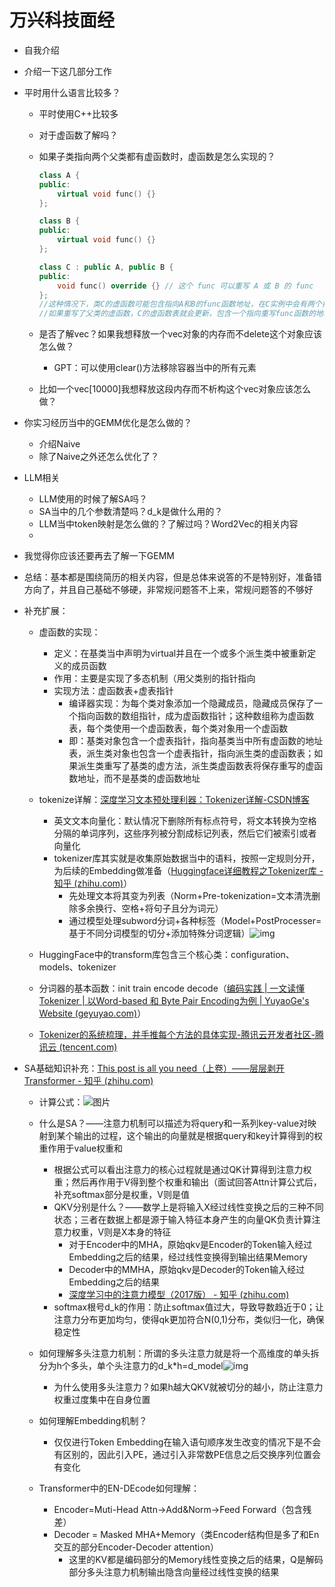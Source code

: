 # 万兴科技面经

- 自我介绍

- 介绍一下这几部分工作

- 平时用什么语言比较多？

  - 平时使用C++比较多

  - 对于虚函数了解吗？

  - 如果子类指向两个父类都有虚函数时，虚函数是怎么实现的？

    ```C++
    class A {  
    public:  
        virtual void func() {}  
    };  
    
    class B {  
    public:  
        virtual void func() {}  
    };  
    
    class C : public A, public B {  
    public:  
        void func() override {} // 这个 func 可以重写 A 或 B 的 func  
    };
    //这种情况下，类C的虚函数可能包含指向A和B的func函数地址，在C实例中会有两个指针，分别指向A的虚函数表和B的虚函数表
    //如果重写了父类的虚函数，C的虚函数表就会更新，包含一个指向重写func函数的地址，可能会有两个指针分别指向AB的虚函数表
    ```

    

  - 是否了解vec？如果我想释放一个vec对象的内存而不delete这个对象应该怎么做？
    - GPT：可以使用clear()方法移除容器当中的所有元素
  - 比如一个vec[10000]我想释放这段内存而不析构这个vec对象应该怎么做？

- 你实习经历当中的GEMM优化是怎么做的？

  - 介绍Naive
  - 除了Naive之外还怎么优化了？

- LLM相关

  - LLM使用的时候了解SA吗？
  - SA当中的几个参数清楚吗？d_k是做什么用的？
  - LLM当中token映射是怎么做的？了解过吗？Word2Vec的相关内容
  - 

- 我觉得你应该还要再去了解一下GEMM

- 总结：基本都是围绕简历的相关内容，但是总体来说答的不是特别好，准备错方向了，并且自己基础不够硬，非常规问题答不上来，常规问题答的不够好

  

- 补充扩展：

  - 虚函数的实现：
    - 定义：在基类当中声明为virtual并且在一个或多个派生类中被重新定义的成员函数
    - 作用：主要是实现了多态机制（用父类别的指针指向
    - 实现方法：虚函数表+虚表指针
      - 编译器实现：为每个类对象添加一个隐藏成员，隐藏成员保存了一个指向函数的数组指针，成为虚函数指针；这种数组称为虚函数表，每个类使用一个虚函数表，每个类对象用一个虚函数
      - 即：基类对象包含一个虚表指针，指向基类当中所有虚函数的地址表，派生类对象也包含一个虚表指针，指向派生类的虚函数表；如果派生类重写了基类的虚方法，派生类虚函数表将保存重写的虚函数地址，而不是基类的虚函数地址

  - tokenize详解：[深度学习文本预处理利器：Tokenizer详解-CSDN博客](https://blog.csdn.net/lsb2002/article/details/133095184)
    - 英文文本向量化：默认情况下删除所有标点符号，将文本转换为空格分隔的单词序列，这些序列被分割成标记列表，然后它们被索引或者向量化
    - tokenizer库其实就是收集原始数据当中的语料，按照一定规则分开，为后续的Embedding做准备（[Huggingface详细教程之Tokenizer库 - 知乎 (zhihu.com)](https://zhuanlan.zhihu.com/p/591335566)）
      - 先处理文本将其变为列表（Norm+Pre-tokenization=文本清洗删除多余换行、空格+将句子且分为词元）
      - 通过模型处理subword分词+各种标签（Model+PostProcesser=基于不同分词模型的切分+添加特殊分词逻辑）![img](https://pica.zhimg.com/80/v2-92b4e84a39d6d032c6da190898398950_720w.webp)

  - HuggingFace中的transform库包含三个核心类：configuration、models、tokenizer

  - 分词器的基本函数：init train encode decode（[编码实践 | 一文读懂Tokenizer | 以Word-based 和 Byte Pair Encoding为例 | YuyaoGe's Website (geyuyao.com)](https://geyuyao.com/post/tokenizer/)）

  - [Tokenizer的系统梳理，并手推每个方法的具体实现-腾讯云开发者社区-腾讯云 (tencent.com)](https://cloud.tencent.com/developer/article/2327739)

- SA基础知识补充：[This post is all you need（上卷）——层层剥开Transformer - 知乎 (zhihu.com)](https://zhuanlan.zhihu.com/p/420820453?s_r=0)

  - 计算公式：![图片](https://i-blog.csdnimg.cn/blog_migrate/1af6d01544dba21619bebd47373e4b5a.png)
  - 什么是SA？——注意力机制可以描述为将query和一系列key-value对映射到某个输出的过程，这个输出的向量就是根据query和key计算得到的权重作用于value权重和
    - 根据公式可以看出注意力的核心过程就是通过QK计算得到注意力权重；然后再作用于V得到整个权重和输出（面试回答Attn计算公式后，补充softmax部分是权重，V则是值
    - QKV分别是什么？——数学上是将输入X经过线性变换之后的三种不同状态；三者在数据上都是源于输入特征本身产生的向量QK负责计算注意力权重，V则是X本身的特征
      - 对于Encoder中的MHA，原始qkv是Encoder的Token输入经过Embedding之后的结果，经过线性变换得到输出结果Memory
      - Decoder中的MMHA，原始qkv是Decoder的Token输入经过Embedding之后的结果
      - [深度学习中的注意力模型（2017版） - 知乎 (zhihu.com)](https://zhuanlan.zhihu.com/p/37601161)
    - softmax根号d_k的作用：防止softmax值过大，导致导数趋近于0；让注意力分布更加均匀，使得qk更加符合N(0,1)分布，类似归一化，确保稳定性

  - 如何理解多头注意力机制：所谓的多头注意力就是将一个高维度的单头拆分为h个多头，单个头注意力的d_k*h=d_model![img](https://pic2.zhimg.com/80/v2-36ae9333ba8227d1f70bbbc907a97057_720w.webp)
    - 为什么使用多头注意力？如果h越大QKV就被切分的越小，防止注意力权重过度集中在自身位置

  - 如何理解Embedding机制？
    - 仅仅进行Token Embedding在输入语句顺序发生改变的情况下是不会有区别的，因此引入PE，通过引入非常数PE信息之后交换序列位置会有变化
  - Transformer中的EN-DEcode如何理解：
    - Encoder=Muti-Head Attn->Add&Norm->Feed Forward（包含残差）
    - Decoder = Masked MHA+Memory（类Encoder结构但是多了和En交互的部分Encoder-Decoder attention）
      - 这里的KV都是编码部分的Memory线性变换之后的结果，Q是解码部分多头注意力机制输出隐含向量经过线性变换的结果
